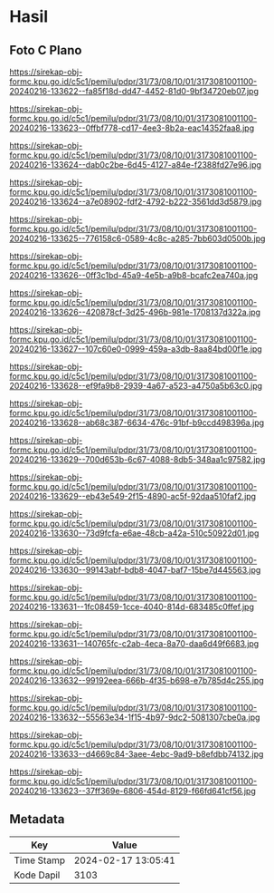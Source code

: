 # Hasil

## Foto C Plano

https://sirekap-obj-formc.kpu.go.id/c5c1/pemilu/pdpr/31/73/08/10/01/3173081001100-20240216-133622--fa85f18d-dd47-4452-81d0-9bf34720eb07.jpg

https://sirekap-obj-formc.kpu.go.id/c5c1/pemilu/pdpr/31/73/08/10/01/3173081001100-20240216-133623--0ffbf778-cd17-4ee3-8b2a-eac14352faa8.jpg

https://sirekap-obj-formc.kpu.go.id/c5c1/pemilu/pdpr/31/73/08/10/01/3173081001100-20240216-133624--dab0c2be-6d45-4127-a84e-f2388fd27e96.jpg

https://sirekap-obj-formc.kpu.go.id/c5c1/pemilu/pdpr/31/73/08/10/01/3173081001100-20240216-133624--a7e08902-fdf2-4792-b222-3561dd3d5879.jpg

https://sirekap-obj-formc.kpu.go.id/c5c1/pemilu/pdpr/31/73/08/10/01/3173081001100-20240216-133625--776158c6-0589-4c8c-a285-7bb603d0500b.jpg

https://sirekap-obj-formc.kpu.go.id/c5c1/pemilu/pdpr/31/73/08/10/01/3173081001100-20240216-133626--0ff3c1bd-45a9-4e5b-a9b8-bcafc2ea740a.jpg

https://sirekap-obj-formc.kpu.go.id/c5c1/pemilu/pdpr/31/73/08/10/01/3173081001100-20240216-133626--420878cf-3d25-496b-981e-1708137d322a.jpg

https://sirekap-obj-formc.kpu.go.id/c5c1/pemilu/pdpr/31/73/08/10/01/3173081001100-20240216-133627--107c60e0-0999-459a-a3db-8aa84bd00f1e.jpg

https://sirekap-obj-formc.kpu.go.id/c5c1/pemilu/pdpr/31/73/08/10/01/3173081001100-20240216-133628--ef9fa9b8-2939-4a67-a523-a4750a5b63c0.jpg

https://sirekap-obj-formc.kpu.go.id/c5c1/pemilu/pdpr/31/73/08/10/01/3173081001100-20240216-133628--ab68c387-6634-476c-91bf-b9ccd498396a.jpg

https://sirekap-obj-formc.kpu.go.id/c5c1/pemilu/pdpr/31/73/08/10/01/3173081001100-20240216-133629--700d653b-6c67-4088-8db5-348aa1c97582.jpg

https://sirekap-obj-formc.kpu.go.id/c5c1/pemilu/pdpr/31/73/08/10/01/3173081001100-20240216-133629--eb43e549-2f15-4890-ac5f-92daa510faf2.jpg

https://sirekap-obj-formc.kpu.go.id/c5c1/pemilu/pdpr/31/73/08/10/01/3173081001100-20240216-133630--73d9fcfa-e6ae-48cb-a42a-510c50922d01.jpg

https://sirekap-obj-formc.kpu.go.id/c5c1/pemilu/pdpr/31/73/08/10/01/3173081001100-20240216-133630--99143abf-bdb8-4047-baf7-15be7d445563.jpg

https://sirekap-obj-formc.kpu.go.id/c5c1/pemilu/pdpr/31/73/08/10/01/3173081001100-20240216-133631--1fc08459-1cce-4040-814d-683485c0ffef.jpg

https://sirekap-obj-formc.kpu.go.id/c5c1/pemilu/pdpr/31/73/08/10/01/3173081001100-20240216-133631--140765fc-c2ab-4eca-8a70-daa6d49f6683.jpg

https://sirekap-obj-formc.kpu.go.id/c5c1/pemilu/pdpr/31/73/08/10/01/3173081001100-20240216-133632--99192eea-666b-4f35-b698-e7b785d4c255.jpg

https://sirekap-obj-formc.kpu.go.id/c5c1/pemilu/pdpr/31/73/08/10/01/3173081001100-20240216-133632--55563e34-1f15-4b97-9dc2-5081307cbe0a.jpg

https://sirekap-obj-formc.kpu.go.id/c5c1/pemilu/pdpr/31/73/08/10/01/3173081001100-20240216-133633--d4669c84-3aee-4ebc-9ad9-b8efdbb74132.jpg

https://sirekap-obj-formc.kpu.go.id/c5c1/pemilu/pdpr/31/73/08/10/01/3173081001100-20240216-133623--37ff369e-6806-454d-8129-f66fd641cf56.jpg


## Metadata

| Key        | Value               |
| ---------- | ------------------- |
| Time Stamp | 2024-02-17 13:05:41 |
| Kode Dapil | 3103                |



